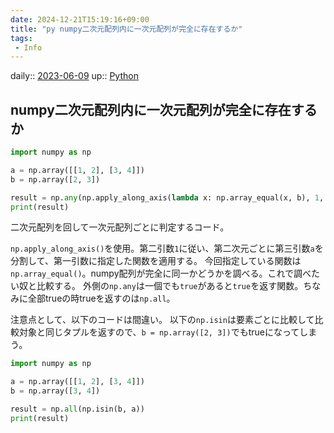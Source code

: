 ```yaml
---
date: 2024-12-21T15:19:16+09:00
title: "py numpy二次元配列内に一次元配列が完全に存在するか"
tags:
 - Info
---
```


daily:: [2023-06-09](/Daily_Note/2023-06-09.md)
up:: [Python](../Bar/Program/Python.md)

## numpy二次元配列内に一次元配列が完全に存在するか
```python
import numpy as np

a = np.array([[1, 2], [3, 4]])
b = np.array([2, 3])

result = np.any(np.apply_along_axis(lambda x: np.array_equal(x, b), 1, a))
print(result)
```

二次元配列を回して一次元配列ごとに判定するコード。

`np.apply_along_axis()`を使用。第二引数`1`に従い、第二次元ごとに第三引数`a`を分割して、第一引数に指定した関数を適用する。
今回指定している関数は`np.array_equal()`。numpy配列が完全に同一かどうかを調べる。これで調べたい奴と比較する。
外側の`np.any`は一個でも`true`があると`true`を返す関数。ちなみに全部trueの時trueを返すのは`np.all`。

注意点として、以下のコードは間違い。
以下の`np.isin`は要素ごとに比較して比較対象と同じタプルを返すので、`b = np.array([2, 3])`でもtrueになってしまう。

```python
import numpy as np

a = np.array([[1, 2], [3, 4]])
b = np.array([3, 4])

result = np.all(np.isin(b, a))
print(result)
```

